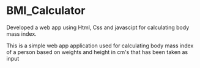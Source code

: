 # BMI_Calculator
Developed a web app using Html, Css and javascipt  for calculating body mass index.

This is a simple web app application used for calculating body mass index of a person based on weights and height in cm's that has been taken as input 

